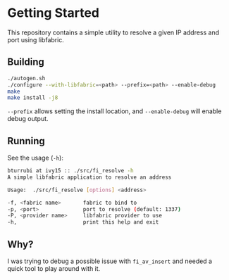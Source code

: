 # Getting Started

This repository contains a simple utility to resolve a given IP address and
port using libfabric.

## Building

```sh
./autogen.sh
./configure --with-libfabric=<path> --prefix=<path> --enable-debug
make
make install -j8
```

`--prefix` allows setting the install location, and `--enable-debug` will
enable debug output.

## Running

See the usage (`-h`):

```sh
bturrubi at ivy15 :: ./src/fi_resolve -h
A simple libfabric application to resolve an address

Usage:  ./src/fi_resolve [options] <address>

-f, <fabric name>       fabric to bind to
-p, <port>              port to resolve (default: 1337)
-P, <provider name>     libfabric provider to use
-h,                     print this help and exit
```

## Why?

I was trying to debug a possible issue with `fi_av_insert` and needed a quick
tool to play around with it.
